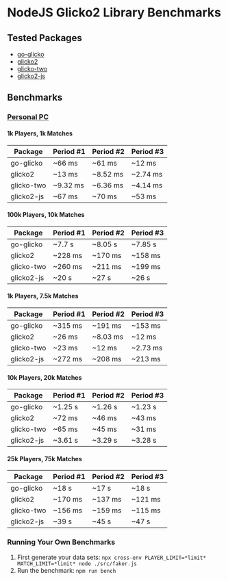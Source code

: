 # NodeJS Glicko2 Library Benchmarks
## Tested Packages
- [go-glicko](https://www.npmjs.com/package/go-glicko)
- [glicko2](https://www.npmjs.com/package/glicko2)
- [glicko-two](https://www.npmjs.com/package/glicko-two)
- [glicko2-js](https://www.npmjs.com/package/glicko2-js)

## Benchmarks

### [Personal PC](/specs.md)
#### 1k Players, 1k Matches
| Package    	| Period #1 	| Period #2 	| Period #3 	|
|------------	|-----------	|-----------	|-----------	|
| go-glicko  	| ~66 ms    	| ~61 ms    	| ~12 ms    	|
| glicko2    	| ~13 ms    	| ~8.52 ms  	| ~2.74 ms  	|
| glicko-two 	| ~9.32 ms  	| ~6.36 ms  	| ~4.14 ms  	|
| glicko2-js 	| ~67 ms    	| ~70 ms    	| ~53 ms    	|

#### 100k Players, 10k Matches
| Package    	| Period #1 	| Period #2 	| Period #3 	|
|------------	|-----------	|-----------	|-----------	|
| go-glicko  	| ~7.7 s    	| ~8.05 s   	| ~7.85 s   	|
| glicko2    	| ~228 ms   	| ~170 ms   	| ~158 ms   	|
| glicko-two 	| ~260 ms   	| ~211 ms   	| ~199 ms   	|
| glicko2-js 	| ~20 s     	| ~27 s     	| ~26 s     	|

#### 1k Players, 7.5k Matches
| Package    	| Period #1 	| Period #2 	| Period #3 	|
|------------	|-----------	|-----------	|-----------	|
| go-glicko  	| ~315 ms   	| ~191 ms   	| ~153 ms   	|
| glicko2    	| ~26 ms    	| ~8.03 ms  	| ~12 ms    	|
| glicko-two 	| ~23 ms    	| ~12 ms    	| ~2.73 ms  	|
| glicko2-js 	| ~272 ms   	| ~208 ms   	| ~213 ms   	|

#### 10k Players, 20k Matches
| Package    	| Period #1 	| Period #2 	| Period #3 	|
|------------	|-----------	|-----------	|-----------	|
| go-glicko  	| ~1.25 s   	| ~1.26 s   	| ~1.23 s   	|
| glicko2    	| ~72 ms    	| ~46 ms    	| ~43 ms    	|
| glicko-two 	| ~65 ms    	| ~45 ms    	| ~31 ms    	|
| glicko2-js 	| ~3.61 s   	| ~3.29 s   	| ~3.28 s   	|

#### 25k Players, 75k Matches
| Package    	| Period #1 	| Period #2 	| Period #3 	|
|------------	|-----------	|-----------	|-----------	|
| go-glicko  	| ~18 s     	| ~17 s     	| ~18 s     	|
| glicko2    	| ~170 ms   	| ~137 ms   	| ~121 ms   	|
| glicko-two 	| ~156 ms   	| ~159 ms   	| ~115 ms   	|
| glicko2-js 	| ~39 s     	| ~45 s     	| ~47 s     	|

### Running Your Own Benchmarks
1. First generate your data sets: `npx cross-env PLAYER_LIMIT=*limit* MATCH_LIMIT=*limit* node ./src/faker.js`
2. Run the benchmark: `npm run bench`